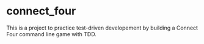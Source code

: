 # connect_four

This is a project to practice test-driven developement by building a Connect Four command line game with TDD.
